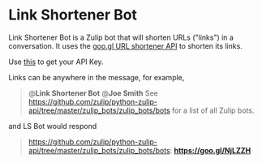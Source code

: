 # Link Shortener Bot

Link Shortener Bot is a Zulip bot that will shorten URLs ("links") in a
conversation. It uses the [goo.gl URL shortener API] to shorten its links.

Use [this](https://developers.google.com/url-shortener/v1/getting_started) to get
your API Key.

Links can be anywhere in the message, for example,

 > @**Link Shortener Bot** @**Joe Smith** See
 > https://github.com/zulip/python-zulip-api/tree/master/zulip_bots/zulip_bots/bots
 > for a list of all Zulip bots.

and LS Bot would respond

 > https://github.com/zulip/python-zulip-api/tree/master/zulip_bots/zulip_bots/bots:
 > **https://goo.gl/NjLZZH**

[goo.gl URL shortener API]: https://goo.gl
